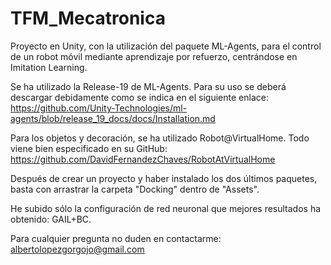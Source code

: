 # TFM_Mecatronica
Proyecto en Unity, con la utilización del paquete ML-Agents, para el control de un robot móvil mediante aprendizaje por refuerzo, centrándose en Imitation Learning.

Se ha utilizado la Release-19 de ML-Agents. Para su uso se deberá descargar debidamente como se indica en el siguiente enlace:
https://github.com/Unity-Technologies/ml-agents/blob/release_19_docs/docs/Installation.md

Para los objetos y decoración, se ha utilizado Robot@VirtualHome. Todo viene bien especificado en su GitHub:
https://github.com/DavidFernandezChaves/RobotAtVirtualHome

Después de crear un proyecto y haber instalado los dos últimos paquetes, basta con arrastrar la carpeta "Docking" dentro de "Assets".

He subido sólo la configuración de red neuronal que mejores resultados ha obtenido: GAIL+BC.

Para cualquier pregunta no duden en contactarme: albertolopezgorgojo@gmail.com

